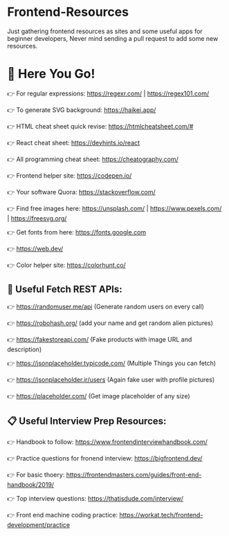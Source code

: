 # Frontend-Resources
Just gathering frontend resources as sites and some useful apps for beginner developers, Never mind sending a pull request to add some new resources.

# 🤙 Here You Go!

👉 For regular expressions: https://regexr.com/ | https://regex101.com/

👉 To generate SVG background: https://haikei.app/

👉 HTML cheat sheet quick revise: https://htmlcheatsheet.com/#

👉 React cheat sheet: https://devhints.io/react

👉 All programming cheat sheet: https://cheatography.com/

👉 Frontend helper site: https://codepen.io/

👉 Your software Quora: https://stackoverflow.com/

👉 Find free images here: https://unsplash.com/  |  https://www.pexels.com/  |  https://freesvg.org/

👉 Get fonts from here: https://fonts.google.com

👉 https://web.dev/

👉 Color helper site: https://colorhunt.co/


## 🤯 Useful Fetch REST APIs:

👉 https://randomuser.me/api (Generate random users on every call)

👉 https://robohash.org/ (add your name and get random alien pictures)

👉 https://fakestoreapi.com/ (Fake products with image URL and description)

👉 https://jsonplaceholder.typicode.com/ (Multiple Things you can fetch)

👉 https://jsonplaceholder.ir/users (Again fake user with profile pictures)

👉 https://placeholder.com/ (Get image placeholder of any size)

## 📋 Useful Interview Prep Resources:

👉 Handbook to follow: https://www.frontendinterviewhandbook.com/

👉 Practice questions for fronend interview: https://bigfrontend.dev/

👉 For basic thoery: https://frontendmasters.com/guides/front-end-handbook/2019/

👉 Top interview questions: https://thatjsdude.com/interview/

👉 Front end machine coding practice: https://workat.tech/frontend-development/practice
